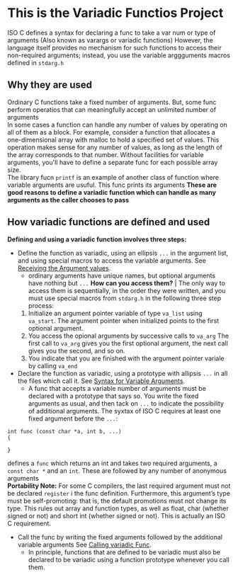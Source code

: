 # This is the Variadic Functios Project
ISO C defines a syntax for declaring a func to take a var num or type of arguments (Also known as varargs or variadic functions) However, the language itself provides no mechanism for such functions to access their non-required arguments; instead, you use the variable arggguments macros defined in `stdarg.h`
## Why they are used
Ordinary C functions take a fixed number of arguments. But, some func perform operatios that can meaningfully accept an unlimited number of arguments<br />
In some cases a function can handle any number of values by operating on all of them as a block. For example, consider a function that allocates a one-dimensional array with malloc to hold a specified set of values. This operation makes sense for any number of values, as long as the length of the array corresponds to that number. Without facilities for variable arguments, you'll have to define a separate func for each possible array size.<br />
The library fucn `printf` is an example of another class of function where variable arguments are usuful. This func prints its arguments **These are good reasons to define a variadic function which can handle as many arguments as the caller chooses to pass**
## How variadic functions are defined and used
**Defining and using a variadic function involves three steps:**
* Define the function as variadic, using an ellipsis `...` in the argument list, and using special macros to access the variable arguments. See [Receiving the Argument values](https://www.gnu.org/software/libc/manual/html_node/Receiving-Arguments.html). <br />
	* ordinary arguments have unique names, but optional arguments have nothing but `...` **How can you access them?** | The only way to access them is sequentially, in the order they were written, and you must use special macros from `stdarg.h` in the following three step process:
	1. Initialize an argument pointer variable of type `va_list` using `va_start`. The argument pointer when initialized points to the first optional argument.
	2. You access the opional arguments by successive calls to `va_arg` The first call to `va_arg` gives you the first optional argument, the next call gives you the second, and so on.
	3. You indicate that you are finished with the argument pointer variale by calling `va_end`
* Declare the function as variadic, using a prototype with allipsis `...` in all the files which call it. See [Syntax for Variable Arguments](https://www.gnu.org/software/libc/manual/html_node/Variadic-Prototypes.html).<br />
	* A func that accepts a variable number of arguments must be declared with a prototype that says so. You write the fixed arguments as usual, and then tack on `...` to indicate the possibility of additional arguments. The syxtax of ISO C requires at least one fixed argument before the `...`:
```
int func (const char *a, int b, ...)
{
	
}
```
defines a `func` which returns an int and takes two required arguments, a `const char *` and an `int`. These are followed by any number of anonymous arguments<br />
**Portability Note:** For some C compilers, the last required argument must not be declared `register` i the func definition. Furthermore, this argument’s type must be self-promoting: that is, the default promotions must not change its type. This rules out array and function types, as well as float, char (whether signed or not) and short int (whether signed or not). This is actually an ISO C requirement.
* Call the func by writing the fixed arguments followed by the additional variable arguments See [Calling variadic Func](https://www.gnu.org/software/libc/manual/html_node/Calling-Variadics.html).
	* In principle, functions that are defined to be variadic must also be declared to be variadic using a function prototype whenever you call them.
